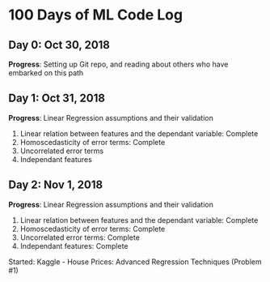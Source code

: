 # 100 Days of ML Code Log

## Day 0: Oct 30, 2018 

**Progress**: Setting up Git repo, and reading about others who have embarked on this path

## Day 1: Oct 31, 2018

**Progress**: Linear Regression assumptions and their validation
1. Linear relation between features and the dependant variable: Complete
2. Homoscedasticity of error terms: Complete
3. Uncorrelated error terms
4. Independant features

## Day 2: Nov 1, 2018

**Progress**: Linear Regression assumptions and their validation
1. Linear relation between features and the dependant variable: Complete
2. Homoscedasticity of error terms: Complete
3. Uncorrelated error terms: Complete
4. Independant features: Complete

Started: Kaggle - House Prices: Advanced Regression Techniques (Problem #1)
